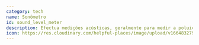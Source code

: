 ```yaml
---
category: tech
name: Sonômetro
id: sound_level_meter
description: Efectua medições acústicas, geralmente para medir a poluição sonora.
icon: https://res.cloudinary.com/helpful-places/image/upload/v1664832797/dtpr-icons/tech/sound_hgifcz.svg
---
```

